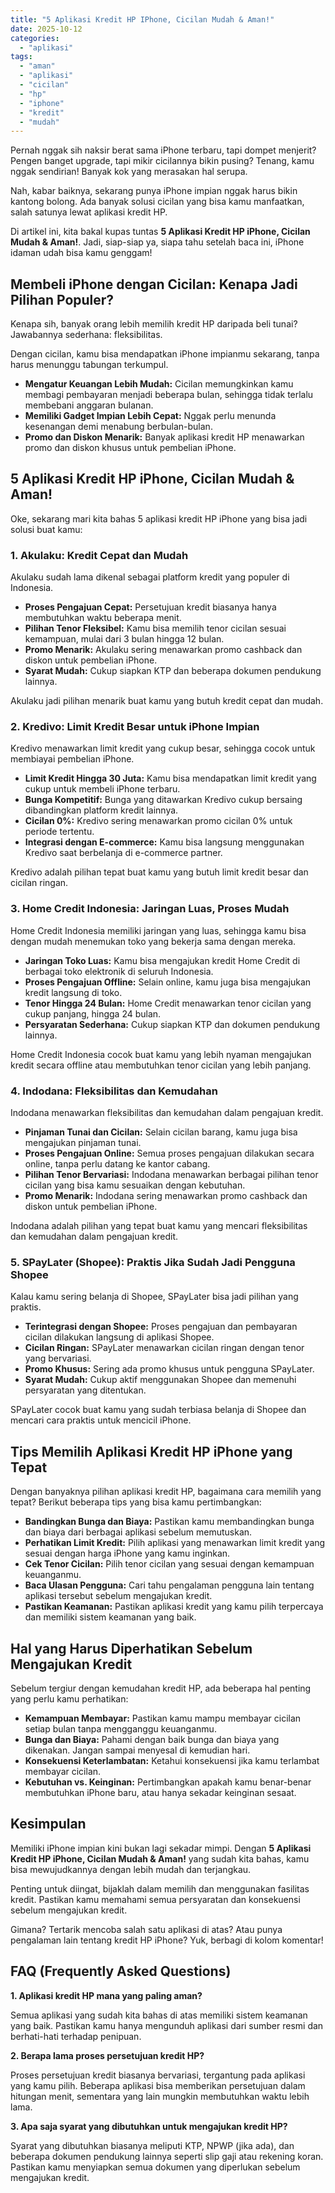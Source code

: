 ```yaml
---
title: "5 Aplikasi Kredit HP IPhone, Cicilan Mudah & Aman!"
date: 2025-10-12
categories: 
  - "aplikasi"
tags: 
  - "aman"
  - "aplikasi"
  - "cicilan"
  - "hp"
  - "iphone"
  - "kredit"
  - "mudah"
---
```


Pernah nggak sih naksir berat sama iPhone terbaru, tapi dompet menjerit? Pengen banget upgrade, tapi mikir cicilannya bikin pusing? Tenang, kamu nggak sendirian! Banyak kok yang merasakan hal serupa.

Nah, kabar baiknya, sekarang punya iPhone impian nggak harus bikin kantong bolong. Ada banyak solusi cicilan yang bisa kamu manfaatkan, salah satunya lewat aplikasi kredit HP.

Di artikel ini, kita bakal kupas tuntas **5 Aplikasi Kredit HP iPhone, Cicilan Mudah & Aman!**. Jadi, siap-siap ya, siapa tahu setelah baca ini, iPhone idaman udah bisa kamu genggam!

## Membeli iPhone dengan Cicilan: Kenapa Jadi Pilihan Populer?

Kenapa sih, banyak orang lebih memilih kredit HP daripada beli tunai? Jawabannya sederhana: fleksibilitas.

Dengan cicilan, kamu bisa mendapatkan iPhone impianmu sekarang, tanpa harus menunggu tabungan terkumpul.

- **Mengatur Keuangan Lebih Mudah:** Cicilan memungkinkan kamu membagi pembayaran menjadi beberapa bulan, sehingga tidak terlalu membebani anggaran bulanan.
- **Memiliki Gadget Impian Lebih Cepat:** Nggak perlu menunda kesenangan demi menabung berbulan-bulan.
- **Promo dan Diskon Menarik:** Banyak aplikasi kredit HP menawarkan promo dan diskon khusus untuk pembelian iPhone.

## 5 Aplikasi Kredit HP iPhone, Cicilan Mudah & Aman!

Oke, sekarang mari kita bahas 5 aplikasi kredit HP iPhone yang bisa jadi solusi buat kamu:

### 1\. Akulaku: Kredit Cepat dan Mudah

Akulaku sudah lama dikenal sebagai platform kredit yang populer di Indonesia.

- **Proses Pengajuan Cepat:** Persetujuan kredit biasanya hanya membutuhkan waktu beberapa menit.
- **Pilihan Tenor Fleksibel:** Kamu bisa memilih tenor cicilan sesuai kemampuan, mulai dari 3 bulan hingga 12 bulan.
- **Promo Menarik:** Akulaku sering menawarkan promo cashback dan diskon untuk pembelian iPhone.
- **Syarat Mudah:** Cukup siapkan KTP dan beberapa dokumen pendukung lainnya.

Akulaku jadi pilihan menarik buat kamu yang butuh kredit cepat dan mudah.

### 2\. Kredivo: Limit Kredit Besar untuk iPhone Impian

Kredivo menawarkan limit kredit yang cukup besar, sehingga cocok untuk membiayai pembelian iPhone.

- **Limit Kredit Hingga 30 Juta:** Kamu bisa mendapatkan limit kredit yang cukup untuk membeli iPhone terbaru.
- **Bunga Kompetitif:** Bunga yang ditawarkan Kredivo cukup bersaing dibandingkan platform kredit lainnya.
- **Cicilan 0%:** Kredivo sering menawarkan promo cicilan 0% untuk periode tertentu.
- **Integrasi dengan E-commerce:** Kamu bisa langsung menggunakan Kredivo saat berbelanja di e-commerce partner.

Kredivo adalah pilihan tepat buat kamu yang butuh limit kredit besar dan cicilan ringan.

### 3\. Home Credit Indonesia: Jaringan Luas, Proses Mudah

Home Credit Indonesia memiliki jaringan yang luas, sehingga kamu bisa dengan mudah menemukan toko yang bekerja sama dengan mereka.

- **Jaringan Toko Luas:** Kamu bisa mengajukan kredit Home Credit di berbagai toko elektronik di seluruh Indonesia.
- **Proses Pengajuan Offline:** Selain online, kamu juga bisa mengajukan kredit langsung di toko.
- **Tenor Hingga 24 Bulan:** Home Credit menawarkan tenor cicilan yang cukup panjang, hingga 24 bulan.
- **Persyaratan Sederhana:** Cukup siapkan KTP dan dokumen pendukung lainnya.

Home Credit Indonesia cocok buat kamu yang lebih nyaman mengajukan kredit secara offline atau membutuhkan tenor cicilan yang lebih panjang.

### 4\. Indodana: Fleksibilitas dan Kemudahan

Indodana menawarkan fleksibilitas dan kemudahan dalam pengajuan kredit.

- **Pinjaman Tunai dan Cicilan:** Selain cicilan barang, kamu juga bisa mengajukan pinjaman tunai.
- **Proses Pengajuan Online:** Semua proses pengajuan dilakukan secara online, tanpa perlu datang ke kantor cabang.
- **Pilihan Tenor Bervariasi:** Indodana menawarkan berbagai pilihan tenor cicilan yang bisa kamu sesuaikan dengan kebutuhan.
- **Promo Menarik:** Indodana sering menawarkan promo cashback dan diskon untuk pembelian iPhone.

Indodana adalah pilihan yang tepat buat kamu yang mencari fleksibilitas dan kemudahan dalam pengajuan kredit.

### 5\. SPayLater (Shopee): Praktis Jika Sudah Jadi Pengguna Shopee

Kalau kamu sering belanja di Shopee, SPayLater bisa jadi pilihan yang praktis.

- **Terintegrasi dengan Shopee:** Proses pengajuan dan pembayaran cicilan dilakukan langsung di aplikasi Shopee.
- **Cicilan Ringan:** SPayLater menawarkan cicilan ringan dengan tenor yang bervariasi.
- **Promo Khusus:** Sering ada promo khusus untuk pengguna SPayLater.
- **Syarat Mudah:** Cukup aktif menggunakan Shopee dan memenuhi persyaratan yang ditentukan.

SPayLater cocok buat kamu yang sudah terbiasa belanja di Shopee dan mencari cara praktis untuk mencicil iPhone.

## Tips Memilih Aplikasi Kredit HP iPhone yang Tepat

Dengan banyaknya pilihan aplikasi kredit HP, bagaimana cara memilih yang tepat? Berikut beberapa tips yang bisa kamu pertimbangkan:

- **Bandingkan Bunga dan Biaya:** Pastikan kamu membandingkan bunga dan biaya dari berbagai aplikasi sebelum memutuskan.
- **Perhatikan Limit Kredit:** Pilih aplikasi yang menawarkan limit kredit yang sesuai dengan harga iPhone yang kamu inginkan.
- **Cek Tenor Cicilan:** Pilih tenor cicilan yang sesuai dengan kemampuan keuanganmu.
- **Baca Ulasan Pengguna:** Cari tahu pengalaman pengguna lain tentang aplikasi tersebut sebelum mengajukan kredit.
- **Pastikan Keamanan:** Pastikan aplikasi kredit yang kamu pilih terpercaya dan memiliki sistem keamanan yang baik.

## Hal yang Harus Diperhatikan Sebelum Mengajukan Kredit

Sebelum tergiur dengan kemudahan kredit HP, ada beberapa hal penting yang perlu kamu perhatikan:

- **Kemampuan Membayar:** Pastikan kamu mampu membayar cicilan setiap bulan tanpa mengganggu keuanganmu.
- **Bunga dan Biaya:** Pahami dengan baik bunga dan biaya yang dikenakan. Jangan sampai menyesal di kemudian hari.
- **Konsekuensi Keterlambatan:** Ketahui konsekuensi jika kamu terlambat membayar cicilan.
- **Kebutuhan vs. Keinginan:** Pertimbangkan apakah kamu benar-benar membutuhkan iPhone baru, atau hanya sekadar keinginan sesaat.

## Kesimpulan

Memiliki iPhone impian kini bukan lagi sekadar mimpi. Dengan **5 Aplikasi Kredit HP iPhone, Cicilan Mudah & Aman!** yang sudah kita bahas, kamu bisa mewujudkannya dengan lebih mudah dan terjangkau.

Penting untuk diingat, bijaklah dalam memilih dan menggunakan fasilitas kredit. Pastikan kamu memahami semua persyaratan dan konsekuensi sebelum mengajukan kredit.

Gimana? Tertarik mencoba salah satu aplikasi di atas? Atau punya pengalaman lain tentang kredit HP iPhone? Yuk, berbagi di kolom komentar!

## FAQ (Frequently Asked Questions)

**1\. Aplikasi kredit HP mana yang paling aman?**

Semua aplikasi yang sudah kita bahas di atas memiliki sistem keamanan yang baik. Pastikan kamu hanya mengunduh aplikasi dari sumber resmi dan berhati-hati terhadap penipuan.

**2\. Berapa lama proses persetujuan kredit HP?**

Proses persetujuan kredit biasanya bervariasi, tergantung pada aplikasi yang kamu pilih. Beberapa aplikasi bisa memberikan persetujuan dalam hitungan menit, sementara yang lain mungkin membutuhkan waktu lebih lama.

**3\. Apa saja syarat yang dibutuhkan untuk mengajukan kredit HP?**

Syarat yang dibutuhkan biasanya meliputi KTP, NPWP (jika ada), dan beberapa dokumen pendukung lainnya seperti slip gaji atau rekening koran. Pastikan kamu menyiapkan semua dokumen yang diperlukan sebelum mengajukan kredit.
